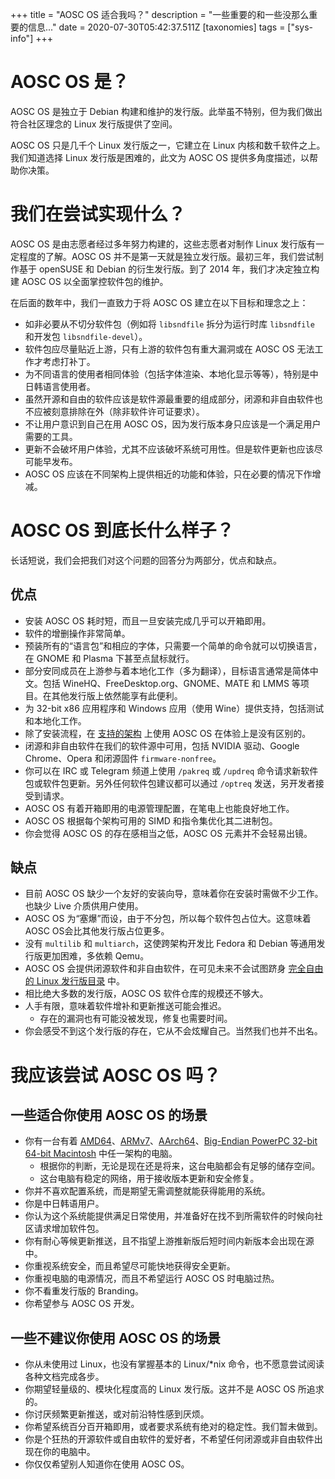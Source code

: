 +++
title = "AOSC OS 适合我吗？"
description = "一些重要的和一些没那么重要的信息..."
date = 2020-07-30T05:42:37.511Z
[taxonomies]
tags = ["sys-info"]
+++

# AOSC OS 是？

AOSC OS 是独立于 Debian 构建和维护的发行版。此举虽不特别，但为我们做出符合社区理念的 Linux 发行版提供了空间。

AOSC OS 只是几千个 Linux 发行版之一，它建立在 Linux 内核和数千软件之上。我们知道选择 Linux 发行版是困难的，此文为 AOSC OS 提供多角度描述，以帮助你决策。

# 我们在尝试实现什么？

AOSC OS 是由志愿者经过多年努力构建的，这些志愿者对制作 Linux 发行版有一定程度的了解。AOSC OS 并不是第一天就是独立发行版。最初三年，我们尝试制作基于 openSUSE 和 Debian 的衍生发行版。到了 2014 年，我们才决定独立构建 AOSC OS 以全面掌控软件包的维护。 

在后面的数年中，我们一直致力于将 AOSC OS 建立在以下目标和理念之上：

- 如非必要从不切分软件包（例如将 `libsndfile` 拆分为运行时库 `libsndfile` 和开发包 `libsndfile-devel`）。
- 软件包应尽量贴近上游，只有上游的软件包有重大漏洞或在 AOSC OS 无法工作才考虑打补丁。
- 为不同语言的使用者相同体验（包括字体渲染、本地化显示等等），特别是中日韩语言使用者。
- 虽然开源和自由的软件应该是软件源最重要的组成部分，闭源和非自由软件也不应被刻意排除在外（除非软件许可证要求）。
- 不让用户意识到自己在用 AOSC OS，因为发行版本身只应该是一个满足用户需要的工具。
- 更新不会破坏用户体验，尤其不应该破坏系统可用性。但是软件更新也应该尽可能早发布。
- AOSC OS 应该在不同架构上提供相近的功能和体验，只在必要的情况下作增减。

# AOSC OS 到底长什么样子？

长话短说，我们会把我们对这个问题的回答分为两部分，优点和缺点。

## 优点

- 安装 AOSC OS 耗时短，而且一旦安装完成几乎可以开箱即用。
- 软件的增删操作非常简单。
- 预装所有的“语言包”和相应的字体，只需要一个简单的命令就可以切换语言，在 GNOME 和 Plasma 下甚至点鼠标就行。
- 部分安同成员在上游参与着本地化工作（多为翻译），目标语言通常是简体中文。包括 WineHQ、FreeDesktop.org、GNOME、MATE 和 LMMS 等项目。在其他发行版上依然能享有此便利。
- 为 32-bit x86 应用程序和 Windows 应用（使用 Wine）提供支持，包括测试和本地化工作。
- 除了安装流程，在 [支持的架构](@/aosc-os/information/arch-specs.md) 上使用 AOSC OS 在体验上是没有区别的。
- 闭源和非自由软件在我们的软件源中可用，包括 NVIDIA 驱动、Google Chrome、Opera 和闭源固件 `firmware-nonfree`。
- 你可以在 IRC 或 Telegram 频道上使用 `/pakreq` 或 `/updreq` 命令请求新软件包或软件包更新。另外任何软件包建议都可以通过 `/optreq` 发送，另开发者接受到请求。
- AOSC OS 有着开箱即用的电源管理配置，在笔电上也能良好地工作。
- AOSC OS 根据每个架构可用的 SIMD 和指令集优化其二进制包。
- 你会觉得 AOSC OS 的存在感相当之低，AOSC OS 元素并不会轻易出镜。

## 缺点

- 目前 AOSC OS 缺少一个友好的安装向导，意味着你在安装时需做不少工作。也缺少 Live 介质供用户使用。
- AOSC OS 为“塞爆”而设，由于不分包，所以每个软件包占位大。这意味着 AOSC OS会比其他发行版占位更多。
- 没有 `multilib` 和 `multiarch`，这使跨架构开发比 Fedora 和 Debian 等通用发行版更加困难，多依赖 Qemu。
- AOSC OS 会提供闭源软件和非自由软件，在可见未来不会试图跻身 [完全自由的 Linux 发行版目录](https://www.gnu.org/distros/free-distros.en.html) 中。
- 相比绝大多数的发行版，AOSC OS 软件仓库的规模还不够大。
- 人手有限，意味着软件增补和更新推送可能会推迟。
  - 存在的漏洞也有可能没被发现，修复也需要时间。
- 你会感受不到这个发行版的存在，它从不会炫耀自己。当然我们也并不出名。

# 我应该尝试 AOSC OS 吗？

## 一些适合你使用 AOSC OS 的场景

- 你有一台有着 [AMD64](@/aosc-os/installation/amd64-notes-sysreq.md)、[ARMv7](@/aosc-os/installation/arm-notes-sysreq.md)、[AArch64](@/aosc-os/installation/arm-notes-sysreq.md)、[Big-Endian PowerPC 32-bit 64-bit Macintosh](@/aosc-os/installation/powermac-notes-sysreq.md) 中任一架构的电脑。
  - 根据你的判断，无论是现在还是将来，这台电脑都会有足够的储存空间。
  - 这台电脑有稳定的网络，用于接收版本更新和安全修复。
- 你并不喜欢配置系统，而是期望无需调整就能获得能用的系统。
- 你是中日韩语用户。
- 你认为这个系统能提供满足日常使用，并准备好在找不到所需软件的时候向社区请求增加软件包。
- 你有耐心等候更新推送，且不指望上游推新版后短时间内新版本会出现在源中。
- 你重视系统安全，而且希望尽可能快地获得安全更新。
- 你重视电脑的电源情况，而且不希望运行 AOSC OS 时电脑过热。
- 你不看重发行版的 Branding。
- 你希望参与 AOSC OS 开发。

## 一些不建议你使用 AOSC OS 的场景

- 你从未使用过 Linux，也没有掌握基本的 Linux/\*nix 命令，也不愿意尝试阅读各种文档完成各步。
- 你期望轻量级的、模块化程度高的 Linux 发行版。这并不是 AOSC OS 所追求的。
- 你讨厌频繁更新推送，或对前沿特性感到厌烦。
- 你希望系统百分百开箱即用，或者要求系统有绝对的稳定性。我们暂未做到。
- 你是个狂热的开源软件或自由软件的爱好者，不希望任何闭源或非自由软件出现在你的电脑中。
- 你仅仅希望别人知道你在使用 AOSC OS。
